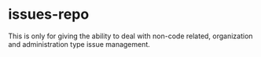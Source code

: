 # issues-repo
This is only for giving the ability to deal with non-code related, organization and administration type issue management.
